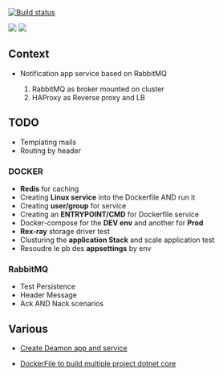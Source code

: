﻿[![Build status](https://ci.appveyor.com/api/projects/status/jskpfdwhep4s3b4r?svg=true)](https://ci.appveyor.com/project/Fazzani/synker2-0j10q)

[![](https://images.microbadger.com/badges/version/synker/broker.svg)](https://microbadger.com/images/synker/broker "Get your own version badge on microbadger.com")
[![](https://images.microbadger.com/badges/image/synker/broker.svg)](https://microbadger.com/images/synker/broker "Get your own image badge on microbadger.com")
## Context

- Notification app service based on RabbitMQ

    1. RabbitMQ as broker mounted on cluster
    2. HAProxy as Reverse proxy and LB

## TODO

- Templating mails
- Routing by header

### DOCKER
- **Redis** for caching
- Creating **Linux service** into the Dockerfile AND run it
- Creating **user/group** for service
- Creating an **ENTRYPOINT/CMD** for Dockerfile service
- Docker-compose for the **DEV env** and another for **Prod**
- **Rex-ray** storage driver test
- Clusturing the **application Stack** and scale application test
- Resoudre le pb des **appsettings** by env

### RabbitMQ

- Test Persistence 
- Header Message
- Ack AND Nack scenarios

## Various
- [Create Deamon app and service](http://pmcgrath.net/running-a-simple-dotnet-core-linux-daemon)

- [DockerFile to build multiple project dotnet core](http://www.ben-morris.com/using-docker-to-build-and-deploy-net-core-console-applications/)
